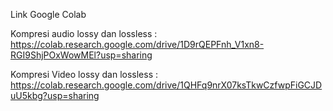 Link Google Colab




Kompresi audio lossy dan lossless : https://colab.research.google.com/drive/1D9rQEPFnh_V1xn8-RGI9ShjPOxWowMEl?usp=sharing



Kompresi Video lossy dan lossless : https://colab.research.google.com/drive/1QHFq9nrX07ksTkwCzfwpFiGCJDuU5kbg?usp=sharing
